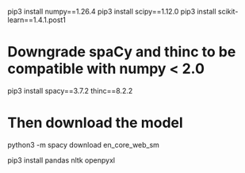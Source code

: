 pip3 install numpy==1.26.4
pip3 install scipy==1.12.0
pip3 install scikit-learn==1.4.1.post1

# Downgrade spaCy and thinc to be compatible with numpy < 2.0
pip3 install spacy==3.7.2 thinc==8.2.2

# Then download the model
python3 -m spacy download en_core_web_sm

pip3 install pandas nltk openpyxl
